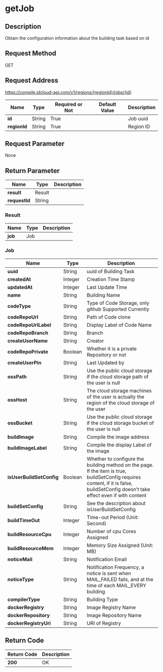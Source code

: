 # getJob


## Description
Obtain the configuration information about the building task based on id

## Request Method
GET

## Request Address
https://compile.jdcloud-api.com/v1/regions/{regionId}/jobs/{id}

|Name|Type|Required or Not|Default Value|Description|
|---|---|---|---|---|
|**id**|String|True| |Job uuid|
|**regionId**|String|True| |Region ID|

## Request Parameter
None


## Return Parameter
|Name|Type|Description|
|---|---|---|
|**result**|Result| |
|**requestId**|String| |

### Result
|Name|Type|Description|
|---|---|---|
|**job**|Job| |
### Job
|Name|Type|Description|
|---|---|---|
|**uuid**|String|uuid of Building Task|
|**createdAt**|Integer|Creation Time Stamp|
|**updatedAt**|Integer|Last Update Time|
|**name**|String|Building Name|
|**codeType**|String|Type of Code Storage, only github Supported Currently|
|**codeRepoUrl**|String|Path of Code clone|
|**codeRepoUrlLabel**|String|Display Label of Code Name|
|**codeRepoBranch**|String|Branch|
|**createUserName**|String|Creator|
|**codeRepoPrivate**|Boolean|Whether it is a private Repository or not|
|**createUserPin**|String|Last Updated by|
|**ossPath**|String|Use the public cloud storage if the cloud storage path of the user is null|
|**ossHost**|String|The cloud storage machines of the user is actually the region of the cloud storage of the user|
|**ossBucket**|String|Use the public cloud storage if the cloud storage bucket of the user is null|
|**buildImage**|String|Compile the image address|
|**buildImageLabel**|String|Compile the display Label of the image|
|**isUserBuildSetConfig**|Boolean|Whether to configure the building method on the page. If the item is true, buildSetConfig requires content, if it is false, buildSetConfig doesn’t take effect even if with content|
|**buildSetConfig**|String|See the description about isUserBuildSetConfig|
|**buildTimeOut**|Integer|Time-out Period (Unit: Second)|
|**buildResourceCpu**|Integer|Number of cpu Cores Assigned|
|**buildResourceMem**|Integer|Memory Size Assigned (Unit: MB)|
|**noticeMail**|String|Notification Email|
|**noticeType**|String|Notification Frequency, a notice is sent when MAIL_FAILED fails, and at the time of each MAIL_EVERY building|
|**compilerType**|String|Building Type|
|**dockerRegistry**|String|Image Registry Name|
|**dockerRepository**|String|Image Repository Name|
|**dockerRegistryUri**|String|URI of Registry|

## Return Code
|Return Code|Description|
|---|---|
|**200**|OK|
